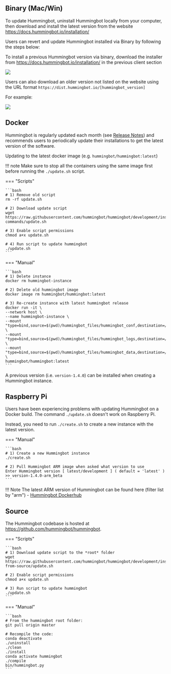 ## Binary (Mac/Win)

To update Hummingbot, uninstall Hummingbot locally from your computer, then download and install the latest version from the website https://docs.hummingbot.io/installation/

Users can revert and update Hummingbot installed via Binary by following the steps below:

To install a previous Hummingbot version via binary, download the installer from https://docs.hummingbot.io/installation/ in the previous client section

![](/assets/img/installer.png)

Users can also download an older version not listed on the website using the URL format `https://dist.hummingbot.io/[hummingbot_version]`

For example:

![](/assets/img/download.png)


## Docker

Hummingbot is regularly updated each month (see [Release Notes](/release-notes/)) and recommends users to periodically update their installations to get the latest version of the software.

Updating to the latest docker image (e.g. `hummingbot/hummingbot:latest`)

!!! note
    Make sure to stop all the containers using the same image first  before running the `./update.sh` script.

=== "Scripts"

    ```bash
    # 1) Remove old script
    rm -rf update.sh

    # 2) Download update script
    wget https://raw.githubusercontent.com/hummingbot/hummingbot/development/installation/docker-commands/update.sh

    # 3) Enable script permissions
    chmod a+x update.sh

    # 4) Run script to update hummingbot
    ./update.sh
    ```

=== "Manual"

    ```bash
    # 1) Delete instance
    docker rm hummingbot-instance

    # 2) Delete old hummingbot image
    docker image rm hummingbot/hummingbot:latest

    # 3) Re-create instance with latest hummingbot release
    docker run -it \
    --network host \
    --name hummingbot-instance \
    --mount "type=bind,source=$(pwd)/hummingbot_files/hummingbot_conf,destination=/conf/" \
    --mount "type=bind,source=$(pwd)/hummingbot_files/hummingbot_logs,destination=/logs/" \
    --mount "type=bind,source=$(pwd)/hummingbot_files/hummingbot_data,destination=/data/" \
    hummingbot/hummingbot:latest
    ```
A previous version (i.e. `version-1.4.0`) can be installed when creating a Hummingbot instance.

## Raspberry Pi

Users have been experiencing problems with updating Hummingbot on a Docker build. The command `./update.sh` doesn't work on Raspberry Pi. 

Instead, you need to run `./create.sh` to create a new instance with the latest version.

=== "Manual"

    ```bash
    # 1) Create a new Hummingbot instance
    ./create.sh

    # 2) Pull Hummingbot ARM image when asked what version to use
    Enter Hummingbot version [ latest/development ] ( default = 'latest' )
    >> version-1.4.0-arm_beta 
    ```
!!! Note
    The latest ARM version of Hummingbot can be found here (filter list by "arm") - [Hummingbot Dockerhub](https://hub.docker.com/r/hummingbot/hummingbot/tags?page=1&ordering=last_updated&name=arm)


## Source

The Hummingbot codebase is hosted at https://github.com/hummingbot/hummingbot.

=== "Scripts"

    ```bash
    # 1) Download update script to the *root* folder
    wget https://raw.githubusercontent.com/hummingbot/hummingbot/development/installation/install-from-source/update.sh

    # 2) Enable script permissions
    chmod a+x update.sh

    # 3) Run script to update hummingbot
    ./update.sh
    ```

=== "Manual"

    ```bash
    # From the hummingbot root folder:
    git pull origin master

    # Recompile the code:
    conda deactivate
    ./uninstall
    ./clean
    ./install
    conda activate hummingbot
    ./compile
    bin/hummingbot.py
    ```

